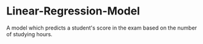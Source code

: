 # Linear-Regression-Model
A model which predicts a student's score in the exam based on the number of studying hours.
